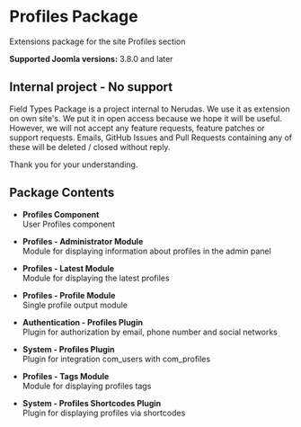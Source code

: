 # Profiles Package
Extensions package for the site Profiles section

**Supported Joomla versions:** 3.8.0 and later  


## Internal project - No support
Field Types Package is a project internal to Nerudas. We use it as extension on own site's. We put it in open access because we hope it will be useful. However, we will not accept any feature requests, feature patches or support requests. Emails, GitHub Issues and Pull Requests containing any of these will be deleted / closed without reply.

Thank you for your understanding.


## Package Contents
* **Profiles Component**  
User Profiles component

* **Profiles - Administrator Module**  
Module for displaying information about profiles in the admin panel

* **Profiles - Latest Module**  
Module for displaying the latest profiles

* **Profiles - Profile Module**  
Single profile output module

* **Authentication - Profiles Plugin**  
Plugin for authorization by email, phone number and social networks

* **System - Profiles Plugin**  
Plugin for integration com_users with com_profiles

* **Profiles - Tags Module**  
Module for displaying profiles tags

* **System - Profiles Shortcodes Plugin**  
Plugin for displaying profiles via shortcodes